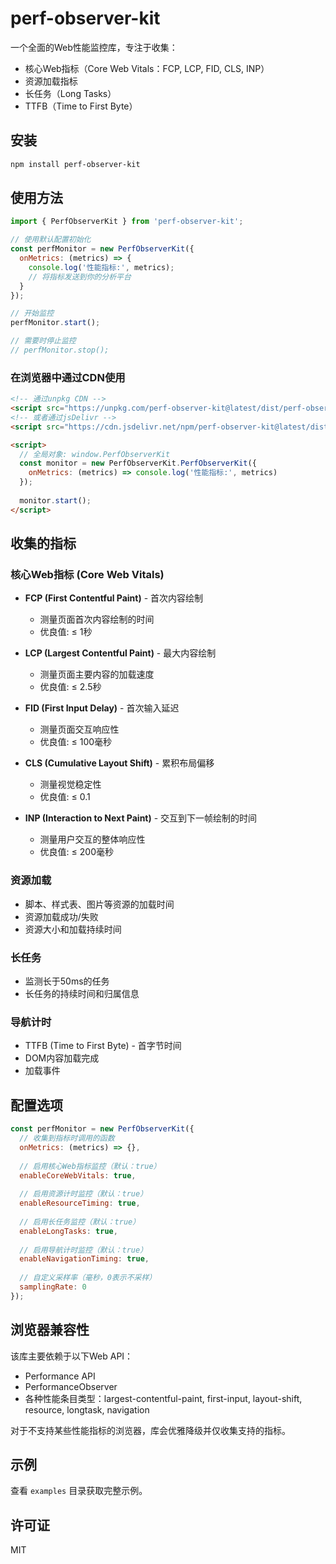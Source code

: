 # perf-observer-kit

一个全面的Web性能监控库，专注于收集：

- 核心Web指标（Core Web Vitals：FCP, LCP, FID, CLS, INP）
- 资源加载指标
- 长任务（Long Tasks）
- TTFB（Time to First Byte）

## 安装

```bash
npm install perf-observer-kit
```

## 使用方法

```javascript
import { PerfObserverKit } from 'perf-observer-kit';

// 使用默认配置初始化
const perfMonitor = new PerfObserverKit({
  onMetrics: (metrics) => {
    console.log('性能指标:', metrics);
    // 将指标发送到你的分析平台
  }
});

// 开始监控
perfMonitor.start();

// 需要时停止监控
// perfMonitor.stop();
```

### 在浏览器中通过CDN使用

```html
<!-- 通过unpkg CDN -->
<script src="https://unpkg.com/perf-observer-kit@latest/dist/perf-observer-kit.browser.min.js"></script>
<!-- 或者通过jsDelivr -->
<script src="https://cdn.jsdelivr.net/npm/perf-observer-kit@latest/dist/perf-observer-kit.browser.min.js"></script>

<script>
  // 全局对象: window.PerfObserverKit
  const monitor = new PerfObserverKit.PerfObserverKit({
    onMetrics: (metrics) => console.log('性能指标:', metrics)
  });
  
  monitor.start();
</script>
```

## 收集的指标

### 核心Web指标 (Core Web Vitals)

- **FCP (First Contentful Paint)** - 首次内容绘制
  - 测量页面首次内容绘制的时间
  - 优良值: ≤ 1秒

- **LCP (Largest Contentful Paint)** - 最大内容绘制
  - 测量页面主要内容的加载速度
  - 优良值: ≤ 2.5秒

- **FID (First Input Delay)** - 首次输入延迟
  - 测量页面交互响应性
  - 优良值: ≤ 100毫秒
  
- **CLS (Cumulative Layout Shift)** - 累积布局偏移
  - 测量视觉稳定性
  - 优良值: ≤ 0.1

- **INP (Interaction to Next Paint)** - 交互到下一帧绘制的时间
  - 测量用户交互的整体响应性
  - 优良值: ≤ 200毫秒

### 资源加载

- 脚本、样式表、图片等资源的加载时间
- 资源加载成功/失败
- 资源大小和加载持续时间

### 长任务

- 监测长于50ms的任务
- 长任务的持续时间和归属信息

### 导航计时

- TTFB (Time to First Byte) - 首字节时间
- DOM内容加载完成
- 加载事件

## 配置选项

```javascript
const perfMonitor = new PerfObserverKit({
  // 收集到指标时调用的函数
  onMetrics: (metrics) => {},
  
  // 启用核心Web指标监控（默认：true）
  enableCoreWebVitals: true,
  
  // 启用资源计时监控（默认：true）
  enableResourceTiming: true,
  
  // 启用长任务监控（默认：true）
  enableLongTasks: true,
  
  // 启用导航计时监控（默认：true）
  enableNavigationTiming: true,
  
  // 自定义采样率（毫秒，0表示不采样）
  samplingRate: 0
});
```

## 浏览器兼容性

该库主要依赖于以下Web API：

- Performance API
- PerformanceObserver
- 各种性能条目类型：largest-contentful-paint, first-input, layout-shift, resource, longtask, navigation

对于不支持某些性能指标的浏览器，库会优雅降级并仅收集支持的指标。

## 示例

查看 `examples` 目录获取完整示例。

## 许可证

MIT 